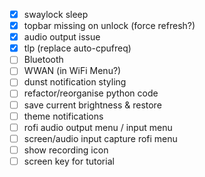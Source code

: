 - [x] swaylock sleep
- [x] topbar missing on unlock (force refresh?)
- [x] audio output issue
- [x] tlp (replace auto-cpufreq)
- [ ] Bluetooth
- [ ] WWAN (in WiFi Menu?)
- [ ] dunst notification styling
- [ ] refactor/reorganise python code
- [ ] save current brightness & restore
- [ ] theme notifications
- [ ] rofi audio output menu / input menu
- [ ] screen/audio input capture rofi menu
- [ ] show recording icon
- [ ] screen key for tutorial
